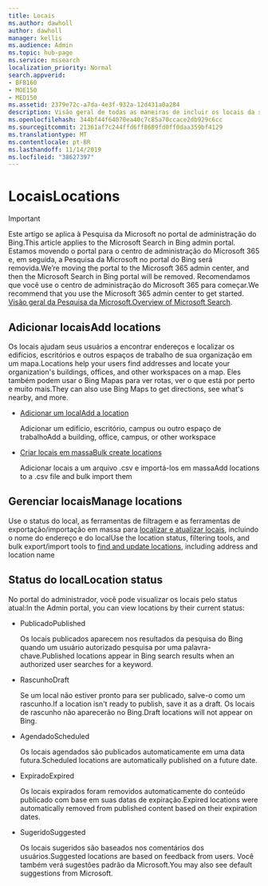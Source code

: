 ```yaml
---
title: Locais
ms.author: dawholl
author: dawholl
manager: kellis
ms.audience: Admin
ms.topic: hub-page
ms.service: mssearch
localization_priority: Normal
search.appverid:
- BFB160
- MOE150
- MED150
ms.assetid: 2379e72c-a7da-4e3f-932a-12d431a0a284
description: Visão geral de todas as maneiras de incluir os locais da sua organização nos resultados de trabalho da Pesquisa da Microsoft
ms.openlocfilehash: 344bf44f64070ea40c7c85a70ccace2db929c6cc
ms.sourcegitcommit: 21361af7c244ffd6ff8689fd0ff0daa359bf4129
ms.translationtype: MT
ms.contentlocale: pt-BR
ms.lasthandoff: 11/14/2019
ms.locfileid: "38627397"
---
```

# <a name="locations"></a><span data-ttu-id="73cd3-103">Locais</span><span class="sxs-lookup"><span data-stu-id="73cd3-103">Locations</span></span>

> [!IMPORTANT]
> <span data-ttu-id="73cd3-104">Este artigo se aplica à Pesquisa da Microsoft no portal de administração do Bing.</span><span class="sxs-lookup"><span data-stu-id="73cd3-104">This article applies to the Microsoft Search in Bing admin portal.</span></span> <span data-ttu-id="73cd3-105">Estamos movendo o portal para o centro de administração do Microsoft 365 e, em seguida, a Pesquisa da Microsoft no portal do Bing será removida.</span><span class="sxs-lookup"><span data-stu-id="73cd3-105">We’re moving the portal to the Microsoft 365 admin center, and then the Microsoft Search in Bing portal will be removed.</span></span> <span data-ttu-id="73cd3-106">Recomendamos que você use o centro de administração do Microsoft 365 para começar.</span><span class="sxs-lookup"><span data-stu-id="73cd3-106">We recommend that you use the Microsoft 365 admin center to get started.</span></span> <span data-ttu-id="73cd3-107">[Visão geral da Pesquisa da Microsoft.](overview-microsoft-search.md)</span><span class="sxs-lookup"><span data-stu-id="73cd3-107">[Overview of Microsoft Search](overview-microsoft-search.md).</span></span>
    
## <a name="add-locations"></a><span data-ttu-id="73cd3-108">Adicionar locais</span><span class="sxs-lookup"><span data-stu-id="73cd3-108">Add locations</span></span>

<span data-ttu-id="73cd3-109">Os locais ajudam seus usuários a encontrar endereços e localizar os edifícios, escritórios e outros espaços de trabalho de sua organização em um mapa.</span><span class="sxs-lookup"><span data-stu-id="73cd3-109">Locations help your users find addresses and locate your organization's buildings, offices, and other workspaces on a map.</span></span> <span data-ttu-id="73cd3-110">Eles também podem usar o Bing Mapas para ver rotas, ver o que está por perto e muito mais.</span><span class="sxs-lookup"><span data-stu-id="73cd3-110">They can also use Bing Maps to get directions, see what's nearby, and more.</span></span>
  
- [<span data-ttu-id="73cd3-111">Adicionar um local</span><span class="sxs-lookup"><span data-stu-id="73cd3-111">Add a location</span></span>](add-a-location.md)
    
    <span data-ttu-id="73cd3-112">Adicionar um edifício, escritório, campus ou outro espaço de trabalho</span><span class="sxs-lookup"><span data-stu-id="73cd3-112">Add a building, office, campus, or other workspace</span></span>
    
- [<span data-ttu-id="73cd3-113">Criar locais em massa</span><span class="sxs-lookup"><span data-stu-id="73cd3-113">Bulk create locations</span></span>](bulk-create-locations.md)
    
    <span data-ttu-id="73cd3-114">Adicionar locais a um arquivo .csv e importá-los em massa</span><span class="sxs-lookup"><span data-stu-id="73cd3-114">Add locations to a .csv file and bulk import them</span></span>
    
## <a name="manage-locations"></a><span data-ttu-id="73cd3-115">Gerenciar locais</span><span class="sxs-lookup"><span data-stu-id="73cd3-115">Manage locations</span></span>

<span data-ttu-id="73cd3-116">Use o status do local, as ferramentas de filtragem e as ferramentas de exportação/importação em massa para [localizar e atualizar locais](manage-locations.md), incluindo o nome do endereço e do local</span><span class="sxs-lookup"><span data-stu-id="73cd3-116">Use the location status, filtering tools, and bulk export/import tools to [find and update locations](manage-locations.md), including address and location name</span></span>
  
## <a name="location-status"></a><span data-ttu-id="73cd3-117">Status do local</span><span class="sxs-lookup"><span data-stu-id="73cd3-117">Location status</span></span>

<span data-ttu-id="73cd3-118">No portal do administrador, você pode visualizar os locais pelo status atual:</span><span class="sxs-lookup"><span data-stu-id="73cd3-118">In the Admin portal, you can view locations by their current status:</span></span>
  
- <span data-ttu-id="73cd3-119">Publicado</span><span class="sxs-lookup"><span data-stu-id="73cd3-119">Published</span></span>
    
    <span data-ttu-id="73cd3-120">Os locais publicados aparecem nos resultados da pesquisa do Bing quando um usuário autorizado pesquisa por uma palavra-chave.</span><span class="sxs-lookup"><span data-stu-id="73cd3-120">Published locations appear in Bing search results when an authorized user searches for a keyword.</span></span>
    
- <span data-ttu-id="73cd3-121">Rascunho</span><span class="sxs-lookup"><span data-stu-id="73cd3-121">Draft</span></span>
    
    <span data-ttu-id="73cd3-122">Se um local não estiver pronto para ser publicado, salve-o como um rascunho.</span><span class="sxs-lookup"><span data-stu-id="73cd3-122">If a location isn't ready to publish, save it as a draft.</span></span> <span data-ttu-id="73cd3-123">Os locais de rascunho não aparecerão no Bing.</span><span class="sxs-lookup"><span data-stu-id="73cd3-123">Draft locations will not appear on Bing.</span></span>
    
- <span data-ttu-id="73cd3-124">Agendado</span><span class="sxs-lookup"><span data-stu-id="73cd3-124">Scheduled</span></span>
    
    <span data-ttu-id="73cd3-125">Os locais agendados são publicados automaticamente em uma data futura.</span><span class="sxs-lookup"><span data-stu-id="73cd3-125">Scheduled locations are automatically published on a future date.</span></span>
    
- <span data-ttu-id="73cd3-126">Expirado</span><span class="sxs-lookup"><span data-stu-id="73cd3-126">Expired</span></span>
    
    <span data-ttu-id="73cd3-127">Os locais expirados foram removidos automaticamente do conteúdo publicado com base em suas datas de expiração.</span><span class="sxs-lookup"><span data-stu-id="73cd3-127">Expired locations were automatically removed from published content based on their expiration dates.</span></span>
    
- <span data-ttu-id="73cd3-128">Sugerido</span><span class="sxs-lookup"><span data-stu-id="73cd3-128">Suggested</span></span>
    
    <span data-ttu-id="73cd3-129">Os locais sugeridos são baseados nos comentários dos usuários.</span><span class="sxs-lookup"><span data-stu-id="73cd3-129">Suggested locations are based on feedback from users.</span></span> <span data-ttu-id="73cd3-130">Você também verá sugestões padrão da Microsoft.</span><span class="sxs-lookup"><span data-stu-id="73cd3-130">You may also see default suggestions from Microsoft.</span></span>

  

